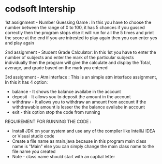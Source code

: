 # codsoft Intership

1st assignment - Number Guessing Game :
In this you have to choose the number between the range of 0 to 100, it has 5 chances if you gussed correctly then the program stops else it will run for all the 5 times and print the score at the end if you are intrested to play again then you can enter yes and play again 

2nd assignment - Student Grade Calculator:
In this 1st you have to enter the number of subjects and enter the mark of the particular subjects individually then the program will give the calculate and display the Total, average, and grade based on the mark you entered

3rd assignment - Atm interface :
This is an simple atm interface assignment, In this  it has 4 option:
* balance - It shows the balance availabe in the account
* deposit - It allows you to deposit the amount in the account
* withdraw - It allows you to withdraw an amount from account if the withdrawable amount is lesser the the balance availabe in account
* exit - this option stop the code from running 


REQUIREMENT FOR RUNNING THE CODE :
* Install JDK on your system and use any of the compiler like IntelliJ IDEA or Visual studio code 
* Create a file name as main.java because in this program main class name is "Main" else you can simply change the main class name to the file name you created 
* Note - class name should start with an captial letter 
